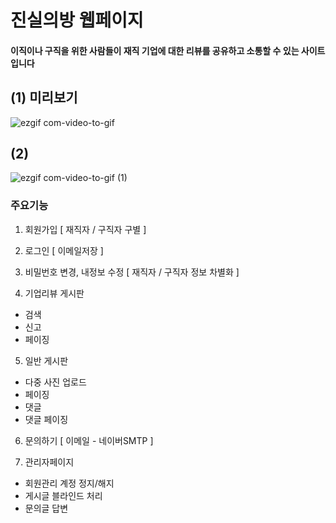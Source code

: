 # 진실의방 웹페이지
#### 이직이나 구직을 위한 사람들이 재직  기업에 대한 리뷰를 공유하고 소통할 수 있는 사이트입니다

## (1) 미리보기
![ezgif com-video-to-gif](https://user-images.githubusercontent.com/67407666/88572426-124f5d00-d07a-11ea-9757-b9fd98626fb7.gif)

## (2) 
![ezgif com-video-to-gif (1)](https://user-images.githubusercontent.com/67407666/88572437-19766b00-d07a-11ea-8840-a9f902213054.gif)



### 주요기능

1. 회원가입 [ 재직자 / 구직자 구별 ] 

2. 로그인 [ 이메일저장 ] 

3. 비밀번호 변경, 내정보 수정 [ 재직자 / 구직자 정보 차별화 ]

4. 기업리뷰 게시판 
  - 검색
  - 신고
  - 페이징
  
5. 일반 게시판 
  - 다중 사진 업로드
  - 페이징
  - 댓글
  - 댓글 페이징
  
6. 문의하기 [ 이메일 - 네이버SMTP ]

7. 관리자페이지 
 - 회원관리 계정 정지/해지
 - 게시글 블라인드 처리
 - 문의글 답변


